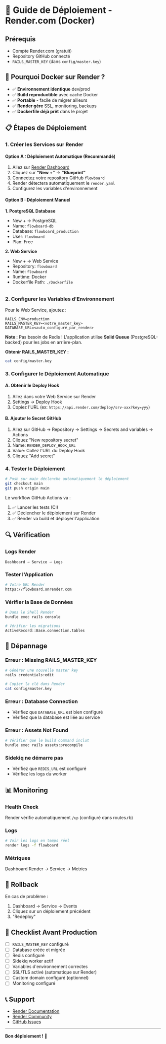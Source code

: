 # 🚀 Guide de Déploiement - Render.com (Docker)

## Prérequis

- Compte Render.com (gratuit)
- Repository GitHub connecté
- `RAILS_MASTER_KEY` (dans `config/master.key`)

## 🐳 Pourquoi Docker sur Render ?

- ✅ **Environnement identique** dev/prod
- ✅ **Build reproductible** avec cache Docker
- ✅ **Portable** - facile de migrer ailleurs
- ✅ **Render gère** SSL, monitoring, backups
- ✅ **Dockerfile déjà prêt** dans le projet

## 📋 Étapes de Déploiement

### 1. Créer les Services sur Render

#### Option A : Déploiement Automatique (Recommandé)

1. Allez sur [Render Dashboard](https://dashboard.render.com)
2. Cliquez sur **"New +"** → **"Blueprint"**
3. Connectez votre repository GitHub `flowboard`
4. Render détectera automatiquement le `render.yaml`
5. Configurez les variables d'environnement

#### Option B : Déploiement Manuel

**1. PostgreSQL Database**
- New + → PostgreSQL
- Name: `flowboard-db`
- Database: `flowboard_production`
- User: `flowboard`
- Plan: Free

**2. Web Service**
- New + → Web Service
- Repository: `flowboard`
- Name: `flowboard`
- Runtime: Docker
- Dockerfile Path: `./Dockerfile`
  ```

### 2. Configurer les Variables d'Environnement

Pour le Web Service, ajoutez :

```
RAILS_ENV=production
RAILS_MASTER_KEY=<votre_master_key>
DATABASE_URL=<auto_configuré_par_render>
```

**Note :** Pas besoin de Redis ! L'application utilise **Solid Queue** (PostgreSQL-backed) pour les jobs en arrière-plan.

**Obtenir RAILS_MASTER_KEY :**
```bash
cat config/master.key
```

### 3. Configurer le Déploiement Automatique

#### A. Obtenir le Deploy Hook

1. Allez dans votre Web Service sur Render
2. Settings → Deploy Hook
3. Copiez l'URL (ex: `https://api.render.com/deploy/srv-xxx?key=yyy`)

#### B. Ajouter le Secret GitHub

1. Allez sur GitHub → Repository → Settings → Secrets and variables → Actions
2. Cliquez "New repository secret"
3. Name: `RENDER_DEPLOY_HOOK_URL`
4. Value: Collez l'URL du Deploy Hook
5. Cliquez "Add secret"

### 4. Tester le Déploiement

```bash
# Push sur main déclenche automatiquement le déploiement
git checkout main
git push origin main
```

Le workflow GitHub Actions va :
1. ✅ Lancer les tests (CI)
2. ✅ Déclencher le déploiement sur Render
3. ✅ Render va build et déployer l'application

## 🔍 Vérification

### Logs Render

```
Dashboard → Service → Logs
```

### Tester l'Application

```bash
# Votre URL Render
https://flowboard.onrender.com
```

### Vérifier la Base de Données

```bash
# Dans le Shell Render
bundle exec rails console

# Vérifier les migrations
ActiveRecord::Base.connection.tables
```

## 🐛 Dépannage

### Erreur : Missing RAILS_MASTER_KEY

```bash
# Générer une nouvelle master key
rails credentials:edit

# Copier la clé dans Render
cat config/master.key
```

### Erreur : Database Connection

- Vérifiez que `DATABASE_URL` est bien configuré
- Vérifiez que la database est liée au service

### Erreur : Assets Not Found

```bash
# Vérifier que le build command inclut
bundle exec rails assets:precompile
```

### Sidekiq ne démarre pas

- Vérifiez que `REDIS_URL` est configuré
- Vérifiez les logs du worker

## 📊 Monitoring

### Health Check

Render vérifie automatiquement `/up` (configuré dans routes.rb)

### Logs

```bash
# Voir les logs en temps réel
render logs -f flowboard
```

### Métriques

Dashboard Render → Service → Metrics

## 🔄 Rollback

En cas de problème :

1. Dashboard → Service → Events
2. Cliquez sur un déploiement précédent
3. "Redeploy"

## 🎯 Checklist Avant Production

- [ ] `RAILS_MASTER_KEY` configuré
- [ ] Database créée et migrée
- [ ] Redis configuré
- [ ] Sidekiq worker actif
- [ ] Variables d'environnement correctes
- [ ] SSL/TLS activé (automatique sur Render)
- [ ] Custom domain configuré (optionnel)
- [ ] Monitoring configuré

## 📞 Support

- [Render Documentation](https://render.com/docs)
- [Render Community](https://community.render.com)
- [GitHub Issues](https://github.com/ayoub-sourrakh/flowboard/issues)

---

**Bon déploiement ! 🚀**
